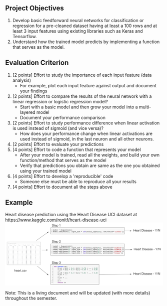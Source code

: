 ## Project Objectives
1. Develop basic feedforward neural networks for classification or regression for a pre-cleaned dataset having at least a 100 rows and at least 3 input features using existing libraries such as Keras and Tensorflow.
1. Understand how the trained model predicts by implementing a function that serves as the model.

## Evaluation Criterion
1. [2 points] Effort to study the importance of each input feature (data analysis)
    - For example, plot each input feature against output and document your findings
1. [2 points] Effort to compare the results of the neural network with a linear regression or logistic regression model?
    - Start with a basic model and then grow your model into a multi-layered model
    - Document your performance comparison
1. [2 points] Effort to study performance difference when linear activation is used instead of sigmoid (and vice versa)?
   - How does your performance change when linear activations are used instead of sigmoid, in the last neuron and all other neurons.
1. [2 points] Effort to evaluate your predictions
1. [4 points] Effort to code a function that represents your model
   - After your model is trained, read all the weights, and build your own function/method that serves as the model
   - Verify that predictions you obtain are same as the one you obtained using your trained model
1. [4 points] Effort to develop a 'reproducible' code
   - Someone else must be able to reproduce all your results
1. [4 points] Effort to document all the steps above
 
## Example 
Heart disease prediction using the Heart Disease UCI dataset at https://www.kaggle.com/ronitf/heart-disease-uci
<img src="ai-project.png" align="middle" width="900"/>


Note: This is a living document and will be updated (with more details) throughout the semester. 


